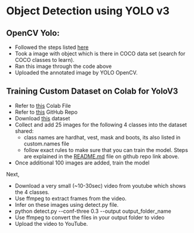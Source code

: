 # Object Detection using YOLO v3

## OpenCV Yolo:  
- Followed the steps listed [here](https://pysource.com/2019/06/27/yolo-object-detection-using-opencv-with-python/)
- Took a image with object which is there in COCO data set (search for COCO classes to learn). 
- Ran this image through the code above
- Uploaded the annotated image by YOLO OpenCV. 



## Training Custom Dataset on Colab for YoloV3
- Refer to [this](https://colab.research.google.com/drive/1LbKkQf4hbIuiUHunLlvY-cc0d_sNcAgS) Colab File
- Refer to [this](https://github.com/theschoolofai/YoloV3) GitHub Repo
- Download [this](https://drive.google.com/file/d/1sVSAJgmOhZk6UG7EzmlRjXfkzPxmpmLy/view) dataset
- Collect and add 25 images for the following 4 classes into the dataset shared:
  - class names are hardhat, vest, mask and boots, its also listed in custom.names file 
  - follow exact rules to make sure that you can train the model. Steps are explained in the [README.md](https://github.com/theschoolofai/YoloV3/blob/master/README.md) file on github repo link above.
- Once additional 100 images are added, train the model

Next,

- Download a very small (~10-30sec) video from youtube which shows the 4 classes. 
- Use ffmpeg to extract frames from the video. 
- Infer on these images using detect.py file.  
- python detect.py --conf-three 0.3 --output output_folder_name
- Use  ffmpeg  to convert the files in your output folder to video
- Upload the video to YouTube. 



 
